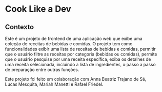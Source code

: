 # Cook Like a Dev

## Contexto

Este é um projeto de frontend de uma aplicação web que exibe uma coleção de receitas de bebidas e comidas. O projeto tem como funcionalidades exibir uma lista de receitas de bebidas e comidas, permitir que o usuário filtre as receitas por categoria (bebidas ou comidas), permite que o usuário pesquise por uma receita específica, exiba os detalhes de uma receita selecionada, incluindo a lista de ingredientes, o passo a passo de preparação entre outras funções. 

Este projeto foi feito em colaboração com Anna Beatriz Trajano de Sá, Lucas Mesquita, Mariah Manetti e Rafael Friedel.
